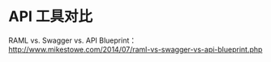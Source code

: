 # API 工具对比

RAML vs. Swagger vs. API Blueprint：http://www.mikestowe.com/2014/07/raml-vs-swagger-vs-api-blueprint.php